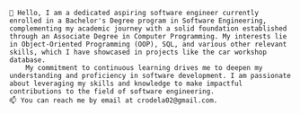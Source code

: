     👋 Hello, I am a dedicated aspiring software engineer currently enrolled in a Bachelor's Degree program in Software Engineering, complementing my academic journey with a solid foundation established through an Associate Degree in Computer Programming. My interests lie         in Object-Oriented Programming (OOP), SQL, and various other relevant skills, which I have showcased in projects like the car workshop database.
        My commitment to continuous learning drives me to deepen my understanding and proficiency in software development. I am passionate about leveraging my skills and knowledge to make impactful contributions to the field of software engineering.
    📫 You can reach me by email at crodela02@gmail.com.
    

<!---
Number2wo/Number2wo is a ✨ special ✨ repository because its `README.md` (this file) appears on your GitHub profile.
You can click the Preview link to take a look at your changes.
--->
